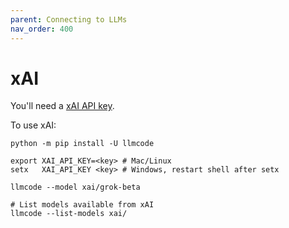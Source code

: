 ```yaml
---
parent: Connecting to LLMs
nav_order: 400
---
```


# xAI

You'll need a [xAI API key](https://console.x.ai.).

To use xAI:

```
python -m pip install -U llmcode

export XAI_API_KEY=<key> # Mac/Linux
setx   XAI_API_KEY <key> # Windows, restart shell after setx

llmcode --model xai/grok-beta

# List models available from xAI
llmcode --list-models xai/
```


